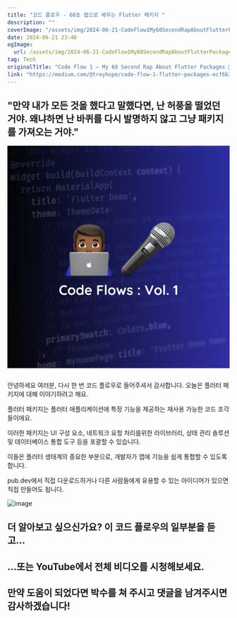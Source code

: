 ```yaml
---
title: "코드 플로우 - 60초 랩으로 배우는 Flutter 패키지 "
description: ""
coverImage: "/assets/img/2024-06-21-CodeFlow1My60SecondRapAboutFlutterPackages_0.png"
date: 2024-06-21 23:46
ogImage: 
  url: /assets/img/2024-06-21-CodeFlow1My60SecondRapAboutFlutterPackages_0.png
tag: Tech
originalTitle: "Code Flow 1 — My 60 Second Rap About Flutter Packages 👨🏾‍💻🎤"
link: "https://medium.com/@treyhope/code-flow-1-flutter-packages-ecf6b1754b5c"
---
```



## "만약 내가 모든 것을 했다고 말했다면, 난 허풍을 떨었던 거야. 왜냐하면 난 바퀴를 다시 발명하지 않고 그냥 패키지를 가져오는 거야."

![image](/assets/img/2024-06-21-CodeFlow1My60SecondRapAboutFlutterPackages_0.png)

안녕하세요 여러분, 다시 한 번 코드 플로우로 들어주셔서 감사합니다. 오늘은 플러터 패키지에 대해 이야기하려고 해요.

플러터 패키지는 플러터 애플리케이션에 특정 기능을 제공하는 재사용 가능한 코드 조각들이에요.

<div class="content-ad"></div>

이러한 패키지는 UI 구성 요소, 네트워크 요청 처리를위한 라이브러리, 상태 관리 솔루션 및 데이터베이스 통합 도구 등을 포괄할 수 있습니다.

이들은 플러터 생태계의 중요한 부분으로, 개발자가 앱에 기능을 쉽게 통합할 수 있도록 합니다.

pub.dev에서 직접 다운로드하거나 다른 사람들에게 유용할 수 있는 아이디어가 있으면 직접 만들어도 됩니다.

![image](https://miro.medium.com/v2/resize:fit:1200/1*kU3a8x7UWXy3ahGYmoMT4g.gif)

<div class="content-ad"></div>

## 더 알아보고 싶으신가요? 이 코드 플로우의 일부분을 듣고...

## ...또는 YouTube에서 전체 비디오를 시청해보세요.

## 만약 도움이 되었다면 박수를 쳐 주시고 댓글을 남겨주시면 감사하겠습니다!